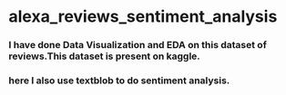 # alexa_reviews_sentiment_analysis

### I have done Data Visualization and EDA on this dataset of reviews.This dataset is present on kaggle.
### here I also use textblob to do sentiment analysis.
